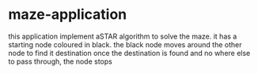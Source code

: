 # maze-application
this application implement aSTAR algorithm to solve the maze.
it has a starting node coloured in black. 
the black node moves around the other node to find it destination
once the destination is found and no where else to pass through, the node stops
